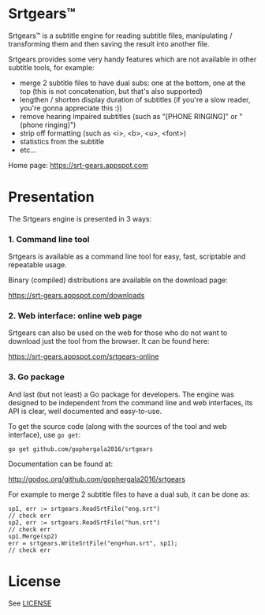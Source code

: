 # Srtgears&trade;

Srtgears&trade; is a subtitle engine for reading subtitle files, manipulating / transforming them and then saving the result into another file.

Srtgears provides some very handy features which are not available in other subtitle tools, for example:

- merge 2 subtitle files to have dual subs: one at the bottom, one at the top (this is not concatenation, but that's also supported)
- lengthen / shorten display duration of subtitles (if you're a slow reader, you're gonna appreciate this :))
- remove hearing impaired subtitles (such as "[PHONE RINGING]" or "(phone ringing)")
- strip off formatting (such as &lt;i&gt;, &lt;b&gt;, &lt;u&gt;, &lt;font&gt;) 
- statistics from the subtitle
- etc...

Home page: https://srt-gears.appspot.com

# Presentation

The Srtgears engine is presented in 3 ways:

### 1. Command line tool
Srtgears is available as a command line tool for easy, fast, scriptable and repeatable usage.

Binary (compiled) distributions are available on the download page:

https://srt-gears.appspot.com/downloads

### 2. Web interface: online web page

Srtgears can also be used on the web for those who do not want to download just the tool from the browser. It can be found here:

https://srt-gears.appspot.com/srtgears-online

### 3. Go package

And last (but not least) a Go package for developers. The engine was designed to be independent from the command line and web interfaces, its API is clear, well documented and easy-to-use.

To get the source code (along with the sources of the tool and web interface), use `go get`:

    go get github.com/gophergala2016/srtgears
    
Documentation can be found at:

http://godoc.org/github.com/gophergala2016/srtgears

For example to merge 2 subtitle files to have a dual sub, it can be done as:

	sp1, err := srtgears.ReadSrtFile("eng.srt")
	// check err
	sp2, err := srtgears.ReadSrtFile("hun.srt")
	// check err
	sp1.Merge(sp2)
	err = srtgears.WriteSrtFile("eng+hun.srt", sp1);
	// check err
    

# License

See [LICENSE](https://github.com/gophergala2016/srtgears/blob/master/LICENSE.md)
